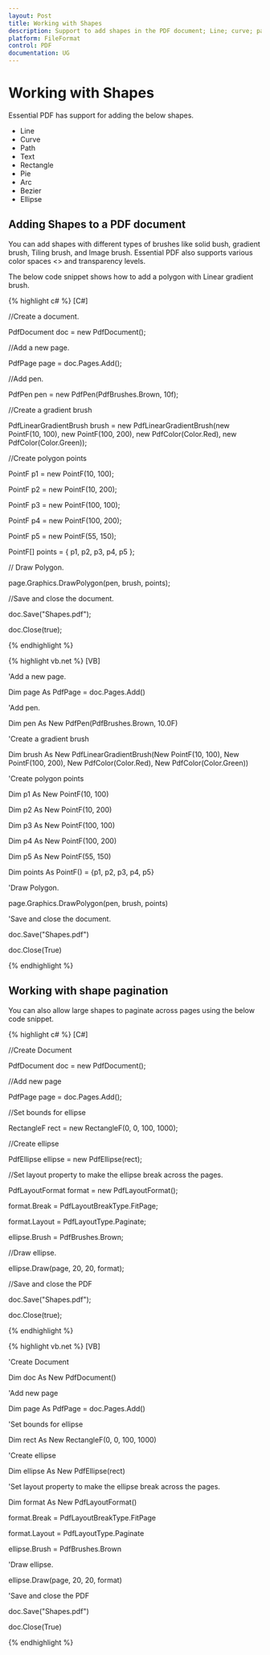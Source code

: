 ```yaml
---
layout: Post
title: Working with Shapes
description: Support to add shapes in the PDF document; Line; curve; path; text; rectangle; pie; arc; Bezier; ellipse
platform: FileFormat
control: PDF
documentation: UG
---
```

# Working with Shapes

Essential PDF has support for adding the below shapes.

* Line
* Curve
* Path
* Text 
* Rectangle
* Pie
* Arc
* Bezier
* Ellipse

## Adding Shapes to a PDF document

You can add shapes with different types of brushes like solid bush, gradient brush, Tiling brush, and Image brush. Essential PDF also supports various color spaces <<link for working with color spaces>> and transparency levels.

The below code snippet shows how to add a polygon with Linear gradient brush.

{% highlight c# %}
[C#]

//Create a document.

PdfDocument doc = new PdfDocument();

//Add a new page.

PdfPage page = doc.Pages.Add();

//Add pen.

PdfPen pen = new PdfPen(PdfBrushes.Brown, 10f);

//Create a gradient brush

PdfLinearGradientBrush brush = new PdfLinearGradientBrush(new PointF(10, 100), new PointF(100, 200), new PdfColor(Color.Red), new PdfColor(Color.Green));

//Create polygon points

PointF p1 = new PointF(10, 100);

PointF p2 = new PointF(10, 200);

PointF p3 = new PointF(100, 100);

PointF p4 = new PointF(100, 200);

PointF p5 = new PointF(55, 150);

PointF[] points = { p1, p2, p3, p4, p5 };

// Draw Polygon.

page.Graphics.DrawPolygon(pen, brush, points);

//Save and close the document.

doc.Save("Shapes.pdf");

doc.Close(true);



{% endhighlight %}



{% highlight vb.net %}
[VB]

'Add a new page.

Dim page As PdfPage = doc.Pages.Add()

'Add pen.

Dim pen As New PdfPen(PdfBrushes.Brown, 10.0F)

'Create a gradient brush

Dim brush As New PdfLinearGradientBrush(New PointF(10, 100), New PointF(100, 200), New PdfColor(Color.Red), New PdfColor(Color.Green))

'Create polygon points

Dim p1 As New PointF(10, 100)

Dim p2 As New PointF(10, 200)

Dim p3 As New PointF(100, 100)

Dim p4 As New PointF(100, 200)

Dim p5 As New PointF(55, 150)

Dim points As PointF() = {p1, p2, p3, p4, p5}

'Draw Polygon.

page.Graphics.DrawPolygon(pen, brush, points)

'Save and close the document.

doc.Save("Shapes.pdf")

doc.Close(True)



{% endhighlight %}

## Working with shape pagination

You can also allow large shapes to paginate across pages using the below code snippet. 

{% highlight c# %}
[C#]

//Create Document

PdfDocument doc = new PdfDocument();

//Add new page

PdfPage page = doc.Pages.Add();

//Set bounds for ellipse

RectangleF rect = new RectangleF(0, 0, 100, 1000);

//Create ellipse

PdfEllipse ellipse = new PdfEllipse(rect);

//Set layout property to make the ellipse break across the pages.

PdfLayoutFormat format = new PdfLayoutFormat();

format.Break = PdfLayoutBreakType.FitPage;

format.Layout = PdfLayoutType.Paginate;

ellipse.Brush = PdfBrushes.Brown;

//Draw ellipse.

ellipse.Draw(page, 20, 20, format);

//Save and close the PDF

doc.Save("Shapes.pdf");

doc.Close(true);



{% endhighlight %}



{% highlight vb.net %}
[VB]

'Create Document

Dim doc As New PdfDocument()

'Add new page

Dim page As PdfPage = doc.Pages.Add()

'Set bounds for ellipse

Dim rect As New RectangleF(0, 0, 100, 1000)

'Create ellipse

Dim ellipse As New PdfEllipse(rect)

'Set layout property to make the ellipse break across the pages.

Dim format As New PdfLayoutFormat()

format.Break = PdfLayoutBreakType.FitPage

format.Layout = PdfLayoutType.Paginate

ellipse.Brush = PdfBrushes.Brown

'Draw ellipse.

ellipse.Draw(page, 20, 20, format)

'Save and close the PDF

doc.Save("Shapes.pdf")

doc.Close(True)



{% endhighlight %}

